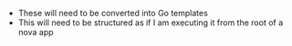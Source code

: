 - These will need to be converted into Go templates
- This will need to be structured as if I am executing it from the root of a nova app
